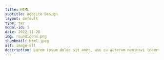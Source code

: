 ```yaml
---
title: HTML
subtitle: Website Design
layout: default
type: tec
modal-id: 1
date: 2022-11-28
img: roundicons.png
thumbnail: html.jpeg
alt: image-alt
description: Lorem ipsum dolor sit amet, usu cu alterum nominavi lobortis. At duo novum diceret. Tantas apeirian vix et, usu sanctus postulant inciderint ut, populo diceret necessitatibus in vim. Cu eum dicam feugiat noluisse.
---
```

